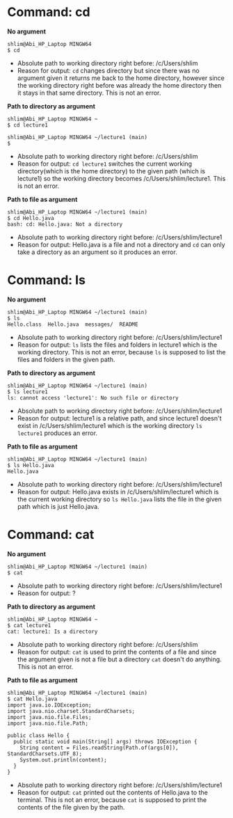 # Command: cd
**No argument**
```
shlim@Abi_HP_Laptop MINGW64
$ cd

```
- Absolute path to working directory right before: /c/Users/shlim
- Reason for output: `cd` changes directory but since there was no argument given it returns me back to the home directory, however since the working directory right before was already the home directory then it stays in that same directory. This is not an error.

**Path to directory as argument**
```
shlim@Abi_HP_Laptop MINGW64 ~
$ cd lecture1

shlim@Abi_HP_Laptop MINGW64 ~/lecture1 (main)
$
```

- Absolute path to working directory right before: /c/Users/shlim
- Reason for output: `cd lecture1` switches the current working directory(which is the home directory) to the given path (which is lecture1) so the working directory becomes /c/Users/shlim/lecture1. This is not an error.

**Path to file as argument**
```
shlim@Abi_HP_Laptop MINGW64 ~/lecture1 (main)
$ cd Hello.java
bash: cd: Hello.java: Not a directory

```
- Absolute path to working directory right before: /c/Users/shlim/lecture1
- Reason for output: Hello.java is a file and not a directory and `cd` can only take a directory as an argument so it produces an error.

# Command: ls
**No argument**
```
shlim@Abi_HP_Laptop MINGW64 ~/lecture1 (main)
$ ls
Hello.class  Hello.java  messages/  README

```
- Absolute path to working directory right before: /c/Users/shlim/lecture1
- Reason for output: `ls` lists the files and folders in lecture1 which is the working directory. This is not an error, because `ls` is supposed to list the files and folders in the given path.

**Path to directory as argument**
```
shlim@Abi_HP_Laptop MINGW64 ~/lecture1 (main)
$ ls lecture1
ls: cannot access 'lecture1': No such file or directory

```
- Absolute path to working directory right before: /c/Users/shlim/lecture1
- Reason for output: lecture1 is a relative path, and since lecture1 doesn't exist in /c/Users/shlim/lecture1 which is the working directory `ls lecture1` produces an error.

**Path to file as argument**
```
shlim@Abi_HP_Laptop MINGW64 ~/lecture1 (main)
$ ls Hello.java
Hello.java

```
- Absolute path to working directory right before: /c/Users/shlim/lecture1
- Reason for output: Hello.java exists in /c/Users/shlim/lecture1 which is the current working directory so `ls Hello.java` lists the file in the given path which is just Hello.java.

# Command: cat
**No argument**
```
shlim@Abi_HP_Laptop MINGW64 ~/lecture1 (main)
$ cat

```
- Absolute path to working directory right before: /c/Users/shlim/lecture1
- Reason for output: ?

**Path to directory as argument**
```
shlim@Abi_HP_Laptop MINGW64 ~
$ cat lecture1
cat: lecture1: Is a directory

```
- Absolute path to working directory right before: /c/Users/shlim
- Reason for output: `cat` is used to print the contents of a file and since the argument given is not a file but a directory `cat` doesn't do anything. This is not an error.

**Path to file as argument**
```
shlim@Abi_HP_Laptop MINGW64 ~/lecture1 (main)
$ cat Hello.java
import java.io.IOException;
import java.nio.charset.StandardCharsets;
import java.nio.file.Files;
import java.nio.file.Path;

public class Hello {
  public static void main(String[] args) throws IOException {
    String content = Files.readString(Path.of(args[0]), StandardCharsets.UTF_8);
    System.out.println(content);
  }
}
```
- Absolute path to working directory right before: /c/Users/shlim/lecture1
- Reason for output: `cat` printed out the contents of Hello.java to the terminal. This is not an error, because `cat` is supposed to print the contents of the file given by the path.


